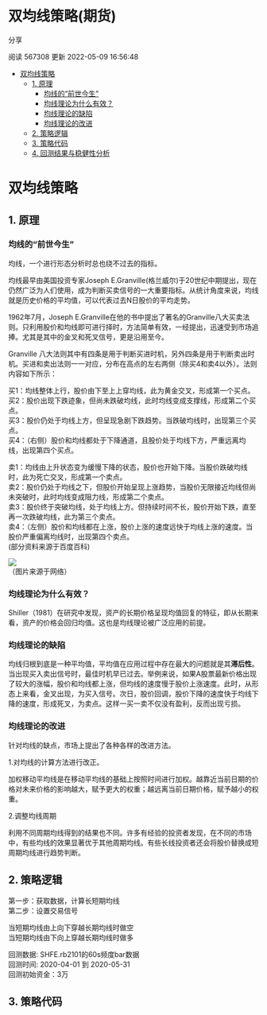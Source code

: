 # 双均线策略(期货)

分享

阅读 567308
 更新 2022-05-09 16:56:48

* [双均线策略](#512c387f42bd8bbb)
  + [1. 原理](#4d68e06c45acd2a2)
    - [均线的“前世今生”](#8739be5a3b750087)
    - [均线理论为什么有效？](#10b66049c43202c8)
    - [均线理论的缺陷](#bb02b6da783b762a)
    - [均线理论的改进](#bfb608c318c7a05d)
  + [2. 策略逻辑](#fdd18c620885abac)
  + [3. 策略代码](#69a3fc437f0227e3)
  + [4. 回测结果与稳健性分析](#3e2df45effccee1c)

# 双均线策略

## 1. 原理

### 均线的“前世今生”

均线，一个进行形态分析时总也绕不过去的指标。

均线最早由美国投资专家Joseph E.Granville(格兰威尔)于20世纪中期提出，现在仍然广泛为人们使用，成为判断买卖信号的一大重要指标。从统计角度来说，均线就是历史价格的平均值，可以代表过去N日股价的平均走势。

1962年7月，Joseph E.Granville在他的书中提出了著名的Granville八大买卖法则。只利用股价和均线即可进行择时，方法简单有效，一经提出，迅速受到市场追捧。尤其是其中的金叉和死叉信号，更是沿用至今。

Granville 八大法则其中有四条是用于判断买进时机，另外四条是用于判断卖出时机。买进和卖出法则一一对应，分布在高点的左右两侧（除买4和卖4以外）。法则内容如下所示：

买1：均线整体上行，股价由下至上上穿均线，此为黄金交叉，形成第一个买点。  
买2：股价出现下跌迹象，但尚未跌破均线，此时均线变成支撑线，形成第二个买点。  
买3：股价仍处于均线上方，但呈现急剧下跌趋势。当跌破均线时，出现第三个买点。  
买4：（右侧）股价和均线都处于下降通道，且股价处于均线下方，严重远离均线，出现第四个买点。

卖1：均线由上升状态变为缓慢下降的状态，股价也开始下降。当股价跌破均线时，此为死亡交叉，形成第一个卖点。  
卖2：股价仍处于均线之下，但股价开始呈现上涨趋势，当股价无限接近均线但尚未突破时，此时均线变成阻力线，形成第二个卖点。  
卖3：股价终于突破均线，处于均线上方。但持续时间不长，股价开始下跌，直至再一次跌破均线，此为第三个卖点。  
卖4：（左侧）股价和均线都在上涨，股价上涨的速度远快于均线上涨的速度。当股价严重偏离均线时，出现第四个卖点。  
(部分资料来源于百度百科)

![](/uploads/202010/attach_16402fcc49ff5d9b.jpg)  
（图片来源于网络）

### 均线理论为什么有效？

Shiller（1981）在研究中发现，资产的长期价格呈现均值回复的特征，即从长期来看，资产的价格会回归均值。这也是均线理论被广泛应用的前提。

### 均线理论的缺陷

均线归根到底是一种平均值，平均值在应用过程中存在最大的问题就是其**滞后性**。当出现买入卖出信号时，最佳时机早已过去。举例来说，如果A股票最新价格出现了较大的涨幅，股价和均线都上涨，但均线的速度慢于股价上涨速度。此时，从形态上来看，金叉出现，为买入信号。次日，股价回调，股价下降的速度快于均线下降的速度，形成死叉，为卖点。这样一买一卖不仅没有盈利，反而出现亏损。

### 均线理论的改进

针对均线的缺点，市场上提出了各种各样的改进方法。

1.对均线的计算方法进行改正。

加权移动平均线是在移动平均线的基础上按照时间进行加权。越靠近当前日期的价格对未来价格的影响越大，赋予更大的权重；越远离当前日期价格，赋予越小的权重。

2.调整均线周期

利用不同周期均线得到的结果也不同。许多有经验的投资者发现，在不同的市场中，有些均线的效果显著优于其他周期均线。有些长线投资者还会将股价替换成短周期均线进行趋势判断。

## 2. 策略逻辑

第一步：获取数据，计算长短期均线  
第二步：设置交易信号

当短期均线由上向下穿越长期均线时做空  
当短期均线由下向上穿越长期均线时做多

回测数据: SHFE.rb2101的60s频度bar数据  
回测时间: 2020-04-01 到 2020-05-31  
回测初始资金：3万

## 3. 策略代码

```